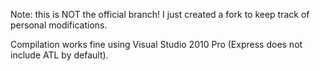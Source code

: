 Note: this is NOT the official branch! I just created a fork to keep track of personal modifications.

Compilation works fine using Visual Studio 2010 Pro (Express does not include ATL by default).
